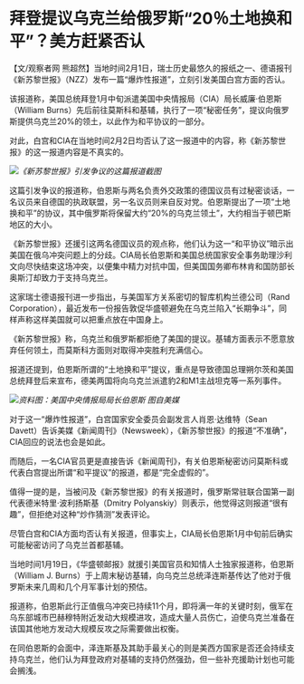 # 拜登提议乌克兰给俄罗斯“20％土地换和平”？美方赶紧否认

【文/观察者网 熊超然】当地时间2月1日，瑞士历史最悠久的报纸之一、德语报刊《新苏黎世报》（NZZ）发布一篇“爆炸性报道”，立刻引发美国白宫方面的否认。

该报道称，美国总统拜登1月中旬派遣美国中央情报局（CIA）局长威廉·伯恩斯（William
Burns）先后前往莫斯科和基辅，执行了一项“秘密任务”，提议向俄罗斯提供乌克兰20%的领土，以此作为和平协议的一部分。

对此，白宫和CIA在当地时间2月2日均否认了这一报道中的内容，称《新苏黎世报》的这一报道内容是不真实的。

![](https://inews.gtimg.com/newsapp_bt/0/15642109829/1000)_《新苏黎世报》引发争议的这篇报道截图_

这篇引发争议的报道称，伯恩斯与两名负责外交政策的德国议员有过秘密谈话，一名议员来自德国的执政联盟，另一名议员则来自反对党。伯恩斯提出了一项“土地换和平”的协议，其中俄罗斯将保留大约“20%的乌克兰领土”，大约相当于顿巴斯地区的大小。

《新苏黎世报》还援引这两名德国议员的观点称，他们认为这一“和平协议”暗示出美国在俄乌冲突问题上的分歧。CIA局长伯恩斯和美国总统国家安全事务助理沙利文向尽快结束这场冲突，以便集中精力对抗中国，但美国国务卿布林肯和国防部长奥斯汀却致力于支持乌克兰。

这家瑞士德语报刊进一步指出，与美国军方关系密切的智库机构兰德公司（Rand
Corporation），最近发布一份报告敦促华盛顿避免在乌克兰陷入“长期争斗”，同样声称这样美国就可以把重点放在中国身上。

《新苏黎世报》称，乌克兰和俄罗斯都拒绝了美国的提议。基辅方面表示不愿意放弃任何领土，而莫斯科方面则对取得冲突胜利充满信心。

报道还提到，伯恩斯所谓的“土地换和平”提议，重点是导致德国总理朔尔茨和美国总统拜登后来宣布，德美两国将向乌克兰派遣豹2和M1主战坦克等一系列事件。

![](https://inews.gtimg.com/newsapp_bt/0/15620455679/1000)_资料图：美国中央情报局局长伯恩斯
图自美媒_

对于这一“爆炸性报道”，白宫国家安全委员会副发言人肖恩·达维特（Sean
Davett）告诉美媒《新闻周刊》（Newsweek），《新苏黎世报》的报道“不准确”，CIA回应的说法也会是如此。

而随后，一名CIA官员更是直接告诉《新闻周刊》，有关伯恩斯秘密访问莫斯科或代表白宫提出所谓“和平提议”的报道，都是“完全虚假的”。

值得一提的是，当被问及《新苏黎世报》的有关报道时，俄罗斯常驻联合国第一副代表德米特里·波利扬斯基（Dmitry
Polyanskiy）则表示，他觉得这则报道“很有趣”，但拒绝对这种“炒作猜测”发表评论。

尽管白宫和CIA方面均否认有关报道，但事实上，CIA局长伯恩斯1月中旬前后确实可能秘密访问了乌克兰首都基辅。

当地时间1月19日，《华盛顿邮报》就援引美国官员和知情人士独家报道称，伯恩斯（William J.
Burns）于上周末秘访基辅，向乌克兰总统泽连斯基传达了他对于俄罗斯未来几周和几个月军事计划的预估。

报道称，伯恩斯此行正值俄乌冲突已持续11个月，即将满一年的关键时刻，俄军在乌东部城市巴赫穆特附近发动大规模进攻，造成大量人员伤亡，迫使乌克兰准备在该国其他地方发动大规模反攻之际需要做出权衡。

在同伯恩斯的会面中，泽连斯基及其助手最关心的则是美西方国家是否还会持续支持乌克兰，他们认为拜登政府对基辅的支持仍然强劲，但一些补充援助计划也可能会搁浅。

